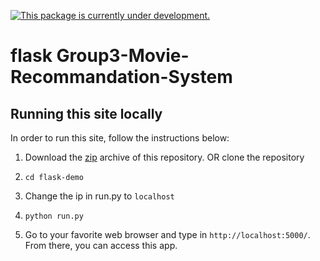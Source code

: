 [![This package is currently under development.](https://img.shields.io/badge/under-development-orange.svg)](https://github.com/sdhutchins/flask-demo)

# flask Group3-Movie-Recommandation-System

## Running this site locally

In order to run this site, follow the instructions below:

1. Download the [zip](https://github.com/sdhutchins/flask-demo/archive/master.zip)
archive of this repository. OR clone the repository

2. `cd flask-demo`

3. Change the ip in run.py to `localhost`

4. `python run.py`

5. Go to your favorite web browser and type in `http://localhost:5000/`. From there,
you can access this app.
